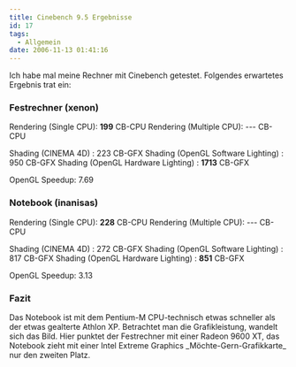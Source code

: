 ```yaml
---
title: Cinebench 9.5 Ergebnisse
id: 17
tags:
  - Allgemein
date: 2006-11-13 01:41:16
---
```


Ich habe mal meine Rechner mit Cinebench getestet. Folgendes erwartetes Ergebnis trat ein:

### Festrechner (xenon)

Rendering (Single CPU): **199** CB-CPU 
Rendering (Multiple CPU): --- CB-CPU 

Shading (CINEMA 4D) : 223 CB-GFX 
Shading (OpenGL Software Lighting) : 950 CB-GFX 
Shading (OpenGL Hardware Lighting) :&nbsp;**1713** CB-GFX  <p>OpenGL Speedup: 7.69

### Notebook (inanisas)

Rendering (Single CPU): **228** CB-CPU 
Rendering (Multiple CPU): --- CB-CPU 

Shading (CINEMA 4D) : 272 CB-GFX 
Shading (OpenGL Software Lighting) : 817 CB-GFX 
Shading (OpenGL Hardware Lighting) : **851** CB-GFX  <p>OpenGL Speedup: 3.13 

### Fazit
 <p>Das Notebook ist mit dem Pentium-M CPU-technisch etwas schneller als der etwas gealterte Athlon XP. Betrachtet man die Grafikleistung, wandelt sich das Bild. Hier punktet der Festrechner mit einer Radeon 9600 XT, das Notebook zieht mit einer Intel Extreme Graphics _Möchte-Gern-Grafikkarte_ nur den zweiten Platz.